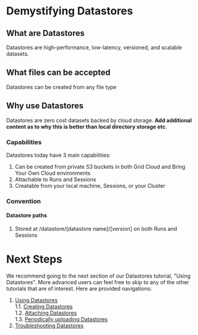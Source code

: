 # Demystifying Datastores

## What are Datastores

Datastores are high-performance, low-latency, versioned, and scalable datasets.

## What files can be accepted
Datastores can be created from any file type

## Why use Datastores
Datastores are zero cost datasets backed by cloud storage. **Add additional content as to why this is better than local directory storage etc**.

### Capabilities
Datastores today have 3 main capabilities:
1. Can be created from private S3 buckets in both Grid Cloud and Bring Your Own Cloud environments
2. Attachable to Runs and Sessions
3. Creatable from your local machine, Sessions, or your Cluster

### Convention
#### Datastore paths

1. Stored at /datastore/[datastore name]/[version] on both Runs and Sessions

# Next Steps
We recommend going to the next section of our Datastores tutorial, "Using Datastores". More advanced users can feel free to skip to any of the other tutorials that are
of interest. Here are provided navigations:
1. [Using Datastores](https://docs.grid.ai/features/datastores/using-datastores)  
  1.1. [Creating Datastores](https://docs.grid.ai/features/datastores/creating-datastores)  
  1.2. [Attaching Datastores](https://docs.grid.ai/features/datastores/attaching-datastores)  
  1.3. [Periodically uploading Datastores](https://docs.grid.ai/features/datastores/periodically-uploading-datastores) 
2. [Troubleshooting Datastores](https://docs.grid.ai/features/datastores/troubleshooting) 

